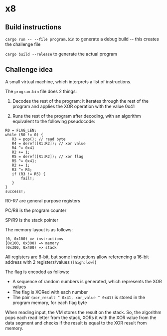 # x8

## Build instructions

`cargo run -- --file program.bin` to generate a debug build -- this creates the challenge file

`cargo build --release` to generate the actual program

## Challenge idea

A small virtual machine, which interprets a list of instructions.

The `program.bin` file does 2 things:

1. Decodes the rest of the program: it iterates through the rest of the program and applies the XOR operation with
the value 0x41

2. Runs the rest of the program after decoding, with an algorithm equivalent to
the following pseudocode:

```
R0 = FLAG_LEN;
while (R0 != 0) {
   R3 = pop(); // read byte
   R4 = deref([R1:R2]); // xor value
   R4 ^= 0x41
   R2 += 1;
   R5 = deref([R1:R2]); // xor flag
   R5 ^= 0x41;
   R2 += 1;
   R3 ^= R4;
   if (R3 != R5) {
       fail!;
   }
}
success!;
```

R0-R7 are general purpose registers

PC/R8 is the program counter

SP/R9 is the stack pointer

The memory layout is as follows:

```
[0, 0x100) => instructions
[0x100, 0x300) => memory
[0x300, 0x400) => stack
```

All registers are 8-bit, but some instructions allow referencing a 16-bit address
with 2 registers/values (`[high:low]`)

The flag is encoded as follows:

- A sequence of random numbers is generated, which represents the XOR values
- The flag is XORed with each number
- The pair `(xor_result ^ 0x41, xor_value ^ 0x41)` is stored in the program memory,
for each flag byte

When reading input, the VM stores the result on the stack. So, the algorithm pops
each read letter from the stack, XORs it with the XOR value from the data segment 
and checks if the result is equal to the XOR result from memory.
